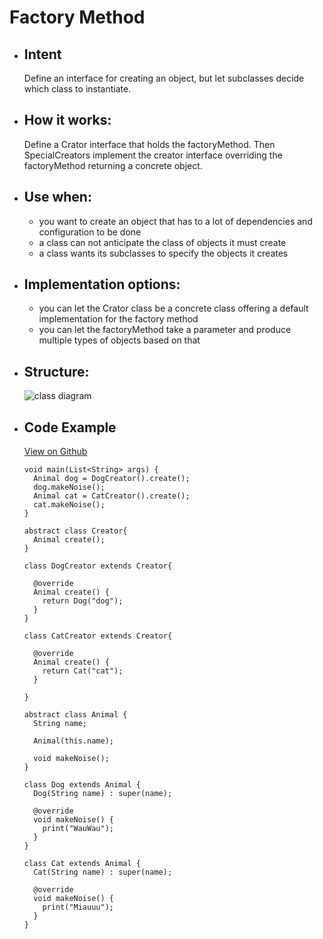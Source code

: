 # Factory Method

- ## Intent
  Define an interface for creating an object, but let subclasses decide which class to instantiate.

- ## How it works:
  Define a Crator interface that holds the factoryMethod. Then SpecialCreators implement the creator interface overriding the factoryMethod returning a concrete object.

- ## Use when:
  - you want to create an object that has to a lot of dependencies and configuration to be done
  - a class can not anticipate the class of objects it must create
  - a class wants its subclasses to specify the objects it creates

- ## Implementation options:
  - you can let the Crator class be a concrete class offering a default implementation for the factory method
  - you can let the factoryMethod take a parameter and produce multiple types of objects based on that

- ## Structure:
  ![class diagram](https://www.dofactory.com/img/diagrams/net/factory.png)

- ## Code Example
  [View on Github](https://github.com/TheUltimateOptimist/Design-Patterns/blob/master/FactoryMethod/factory_method_example.dart)

      void main(List<String> args) {
        Animal dog = DogCreator().create();
        dog.makeNoise();
        Animal cat = CatCreator().create();
        cat.makeNoise();
      }

      abstract class Creator{
        Animal create();
      }

      class DogCreator extends Creator{

        @override
        Animal create() {
          return Dog("dog");
        }
      }

      class CatCreator extends Creator{

        @override
        Animal create() {
          return Cat("cat");
        }

      }

      abstract class Animal {
        String name;

        Animal(this.name);

        void makeNoise();
      }

      class Dog extends Animal {
        Dog(String name) : super(name);

        @override
        void makeNoise() {
          print("WauWau");
        }
      }

      class Cat extends Animal {
        Cat(String name) : super(name);

        @override
        void makeNoise() {
          print("Miauuu");
        }
      }